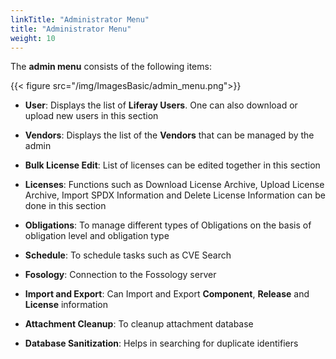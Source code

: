 ```yaml
---
linkTitle: "Administrator Menu"
title: "Administrator Menu"
weight: 10
---
```


The **admin menu** consists of the following items:

{{< figure src="/img/ImagesBasic/admin_menu.png">}}

- **User**: Displays the list of **Liferay Users**. One can also download or upload new users in this section

- **Vendors**: Displays the list of the **Vendors** that can be managed by the admin

- **Bulk License Edit**: List of licenses can be edited together in this section

- **Licenses**: Functions such as Download License Archive, Upload License Archive, Import SPDX Information and Delete License Information can be done in this section

- **Obligations**: To manage different types of Obligations on the basis of obligation level and obligation type

- **Schedule**: To schedule tasks such as CVE Search

- **Fosology**: Connection to the Fossology server

- **Import and Export**: Can Import and Export **Component**, **Release** and **License** information

- **Attachment Cleanup**: To cleanup attachment database

- **Database Sanitization**: Helps in searching for duplicate identifiers

